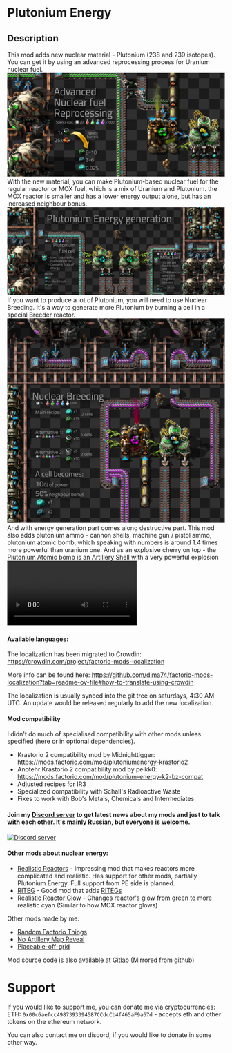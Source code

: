 # Plutonium Energy

## Description

This mod adds new nuclear material - Plutonium (238 and 239 isotopes). You can get it by using an advanced reprocessing process for Uranium nuclear fuel.
![Advanced Nuclear fuel reprocessing](.img/Advanced%20Nuclear%20fuel%20Reprocessing.png)
With the new material, you can make Plutonium-based nuclear fuel for the regular reactor or MOX fuel, which is a mix of Uranium and Plutonium. the MOX reactor is smaller and has a lower energy output alone, but has an increased neighbour bonus.
![Plutonium Energy generation](.img/Plutonium%20Energy%20generation.png)
If you want to produce a lot of Plutonium, you will need to use Nuclear Breeding. It's a way to generate more Plutonium by burning a cell in a special Breeder reactor.
![Nuclear breeding](.img/Nuclear%20Breeding.png)
And with energy generation part comes along destructive part. This mod also adds plutonium ammo - cannon shells, machine gun / pistol ammo, plutonium atomic bomb, which speaking with numbers is around 1.4 times more powerful than uranium one.
And as an explosive cherry on top - the Plutonium Atomic bomb is an Artillery Shell with a very powerful explosion
![Plutonium Artillery shell explosion](.img/Plutonium%20nuke.mp4)


#### Available languages:

The localization has been migrated to Crowdin: https://crowdin.com/project/factorio-mods-localization

More info can be found here: https://github.com/dima74/factorio-mods-localization?tab=readme-ov-file#how-to-translate-using-crowdin

The localization is usually synced into the git tree on saturdays, 4:30 AM UTC. An update would be released regularly to add the new localization.

#### Mod compatibility

I didn't do much of specialised compatibility with other mods unless specified (here or in optional dependencies).

* Krastorio 2 compatibility mod by Midnighttigger: https://mods.factorio.com/mod/plutoniumenergy-krastorio2
* Anotehr Krastorio 2 compatibility mod by peikk0: https://mods.factorio.com/mod/plutonium-energy-k2-bz-compat
* Adjusted recipes for IR3
* Specialized compatibility with Schall's Radioactive Waste
* Fixes to work with Bob's Metals, Chemicals and Intermediates

#### Join my [Discord server](https://discord.gg/rqkaeYJhzS) to get latest news about my mods and just to talk with each other. It's mainly Russian, but everyone is welcome.
[![Discord server](https://discordapp.com/api/guilds/370167294439063564/widget.png?style=banner2)](https://discord.gg/KPnETvMDYk)

#### Other mods about nuclear energy:

*   [Realistic Reactors](https://mods.factorio.com/mod/RealisticReactors) - Impressing mod that makes reactors more complicated and realistic. Has support for other mods, partially Plutonium Energy. Full support from PE side is planned.
*   [RITEG](https://mods.factorio.com/mod/RITEG) - Good mod that adds [RITEGs](https://en.wikipedia.org/wiki/Radioisotope_thermoelectric_generator)
*   [Realistic Reactor Glow](https://mods.factorio.com/mod/RealisticReactorGlow) - Changes reactor's glow from green to more realistic cyan (Similar to how MOX reactor glows)

Other mods made by me:

*   [Random Factorio Things](https://mods.factorio.com/mods/John_TheCF/RandomFactorioThings)
*   [No Artillery Map Reveal](https://mods.factorio.com/mods/John_TheCF/NoArtilleryMapReveal)
*   [Placeable-off-grid](https://mods.factorio.com/mod/PlaceableOffGrid)

Mod source code is also available at [Gitlab](https://gitlab.com/JohnTheCoolingFan/PlutoniumEnergy) (Mirrored from github)

# Support

If you would like to support me, you can donate me via cryptocurrencies:
ETH: `0x00c6aefcc4987393394587CCdcCb4f465aF9a67d` - accepts eth and other tokens on the ethereum network.

You can also contact me on discord, if you would like to donate in some other way.
